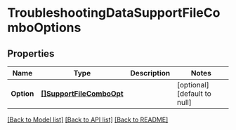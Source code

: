 # TroubleshootingDataSupportFileComboOptions

## Properties
Name | Type | Description | Notes
------------ | ------------- | ------------- | -------------
**Option** | [**[]SupportFileComboOpt**](SupportFileCombo_opt.md) |  | [optional] [default to null]

[[Back to Model list]](../README.md#documentation-for-models) [[Back to API list]](../README.md#documentation-for-api-endpoints) [[Back to README]](../README.md)

